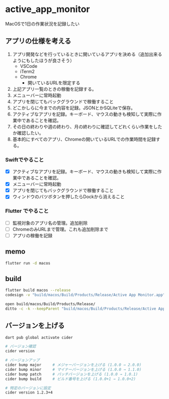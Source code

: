 # active_app_monitor

MacOSで1日の作業状況を記録したい

## アプリの仕様を考える

1. アプリ開発などを行っているときに開いているアプリを決める（追加出来るようにもしたほうが良さそう）
   - VSCode
   - iTerm2
   - Chrome
     - 開いているURLを限定する
2. 上記アプリ一覧のときの稼働を記録する。
3. メニューバーに常時起動
4. アプリを閉じてもバックグラウンドで稼働すること
5. どこかしらに今までの内容を記録。JSONとかSQLiteで保存。
6. アクティブなアプリを記録。キーボード、マウスの動きも検知して実際に作業中であることを確認。
7. その日の終わりや週の終わり、月の終わりに確認してどれくらい作業をしたか確認したい。
8. 基本的にすべてのアプリ、Chromeの開いているURLでの作業時間を記録する。

### Swiftでやること

- [x] アクティブなアプリを記録。キーボード、マウスの動きも検知して実際に作業中であることを確認。
- [x] メニューバーに常時起動
- [x] アプリを閉じてもバックグラウンドで稼働すること
- [x] ウィンドウのバツボタンを押したらDockから消えること

### Flutter でやること

- [ ] 監視対象のアプリ名の管理。追加削除
- [ ] ChromeのみURLまで管理。これも追加削除まで
- [ ] アプリの稼働を記録

## memo

```sh
flutter run -d macos
```

## build

```sh
flutter build macos --release
codesign -v "build/macos/Build/Products/Release/Active App Monitor.app"

open build/macos/Build/Products/Release/
ditto -c -k --keepParent "build/macos/Build/Products/Release/Active App Monitor.app" "ActiveAppMonitor.zip"
```

## バージョンを上げる

```sh
dart pub global activate cider

# バージョン確認
cider version

# バージョンアップ
cider bump major     # メジャーバージョンを上げる (1.0.0 → 2.0.0)
cider bump minor     # マイナーバージョンを上げる (1.0.0 → 1.1.0)
cider bump patch     # パッチバージョンを上げる (1.0.0 → 1.0.1)
cider bump build     # ビルド番号を上げる (1.0.0+1 → 1.0.0+2)

# 特定のバージョンに設定
cider version 1.2.3+4
```
